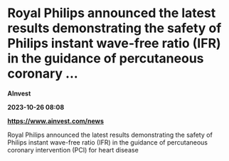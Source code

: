 # Royal Philips announced the latest results demonstrating the safety of Philips instant wave-free ratio (IFR) in the guidance of percutaneous coronary ...
**AInvest**

**2023-10-26 08:08**

**https://www.ainvest.com/news**

Royal Philips announced the latest results demonstrating the safety of Philips instant wave-free ratio (IFR) in the guidance of percutaneous coronary intervention (PCI) for heart disease